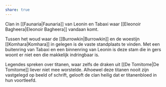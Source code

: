 ```yaml
---
share: true
---
```

Clan in [[Faunaria|Faunaria]] van Leonin en Tabaxi waar [[Eleonoir Bagheera|Eleonoir Bagheera]] vandaan komt.

Tussen het woud waar de [[Burrowkin|Burrowkin]] en de woestijn [[Komhara|Komhara]] in gelegen is de vaste standplaats te vinden. Met een buitenring van Tabaxi en een binnenring van Leonin is deze stam die in gers woont er niet een die makkelijk indringbaar is.

Legendes spreken over titanen, waar zelfs de draken uit [[De Tomitome|De Tomitome]] liever niet mee worstelde. Alhoewel deze titanen nooit zijn vastgelegd op beeld of schrift, gelooft de clan heilig dat er titanenbloed in hun voortleefd.